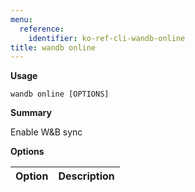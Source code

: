 ```yaml
---
menu:
  reference:
    identifier: ko-ref-cli-wandb-online
title: wandb online
---
```


**Usage**

`wandb online [OPTIONS]`

**Summary**

Enable W&B sync


**Options**

| **Option** | **Description** |
| :--- | :--- |